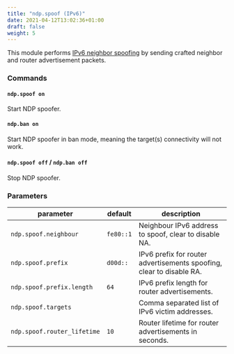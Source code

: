 ```yaml
---
title: "ndp.spoof (IPv6)"
date: 2021-04-12T13:02:36+01:00
draft: false
weight: 5
---
```


This module performs [IPv6 neighbor spoofing](https://packetlife.net/blog/2009/feb/2/ipv6-neighbor-spoofing/) by sending crafted neighbor and router advertisement packets.

### Commands

#### `ndp.spoof on`

Start NDP spoofer.

#### `ndp.ban on`

Start NDP spoofer in ban mode, meaning the target(s) connectivity will not work.

#### `ndp.spoof off` / `ndp.ban off`

Stop NDP spoofer.

### Parameters

| parameter                   | default   | description                                                          |
| --------------------------- | --------- | -------------------------------------------------------------------- |
| `ndp.spoof.neighbour`       | `fe80::1` | Neighbour IPv6 address to spoof, clear to disable NA.                |
| `ndp.spoof.prefix`          | `d00d::`  | IPv6 prefix for router advertisements spoofing, clear to disable RA. |
| `ndp.spoof.prefix.length`   | `64`      | IPv6 prefix length for router advertisements.                        |
| `ndp.spoof.targets`         |           | Comma separated list of IPv6 victim addresses.                       |
| `ndp.spoof.router_lifetime` | `10`      | Router lifetime for router advertisements in seconds.                |
